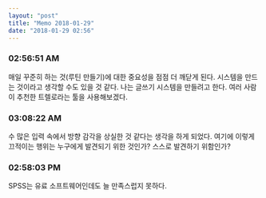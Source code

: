 ```yaml
---
layout: "post"
title: "Memo 2018-01-29"
date: "2018-01-29 02:56"
---
```


### 02:56:51 AM
매일 꾸준히 하는 것(루틴 만들기)에 대한 중요성을 점점 더 깨닫게 된다.
시스템을 만드는 것이라고 생각할 수도 있을 것 같다.
나는 글쓰기 시스템을 만들려고 한다.
여러 사람이 추천한 트렐로라는 툴을 사용해보겠다.


### 03:08:22 AM
수 많은 입력 속에서 방향 감각을 상실한 것 같다는 생각을 하게 되었다.
여기에 이렇게 끄적이는 행위는 누구에게 발견되기 위한 것인가?
스스로 발견하기 위함인가?  



### 02:58:03 PM
SPSS는 유료 소프트웨어인데도 늘 만족스럽지 못하다.
